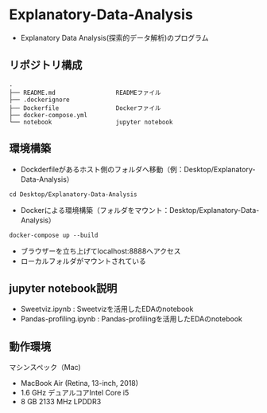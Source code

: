 # Explanatory-Data-Analysis
* Explanatory Data Analysis(探索的データ解析)のプログラム

## リポジトリ構成
```
.
├── README.md                 READMEファイル
├── .dockerignore        
├── Dockerfile                Dockerファイル
├── docker-compose.yml
└── notebook                  jupyter notebook
```

## 環境構築

* Dockderfileがあるホスト側のフォルダへ移動（例：Desktop/Explanatory-Data-Analysis）
```
cd Desktop/Explanatory-Data-Analysis
```

* Dockerによる環境構築（フォルダをマウント：Desktop/Explanatory-Data-Analysis）
```
docker-compose up --build
```

* ブラウザーを立ち上げてlocalhost:8888へアクセス
* ローカルフォルダがマウントされている

## jupyter notebook説明
* Sweetviz.ipynb : Sweetvizを活用したEDAのnotebook
* Pandas-profiling.ipynb : Pandas-profilingを活用したEDAのnotebook


## 動作環境
マシンスペック（Mac)
- MacBook Air (Retina, 13-inch, 2018)
- 1.6 GHz デュアルコアIntel Core i5
- 8 GB 2133 MHz LPDDR3
